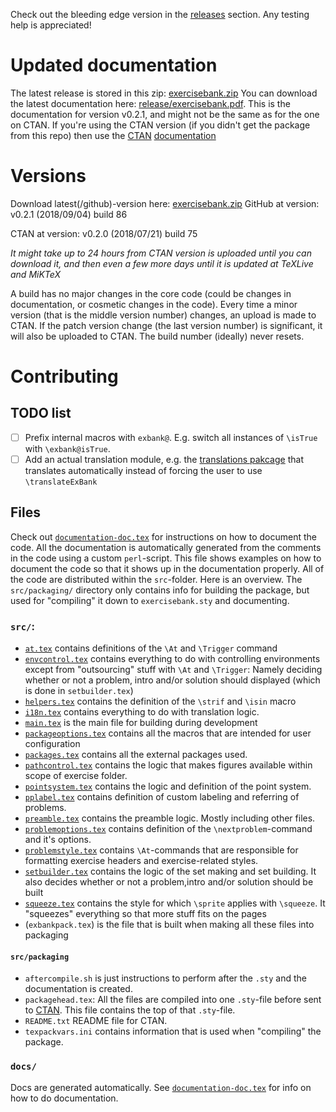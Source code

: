 Check out the bleeding edge version in the [releases](https://github.com/Strauman/exercisebank/releases) section. Any testing help is appreciated!

# Updated documentation
The latest release is stored in this zip: [exercisebank.zip](https://github.com/Strauman/exerciseBank/raw/master/exercisebank.zip)
You can download the latest documentation here: [release/exercisebank.pdf](https://github.com/Strauman/exerciseBank/raw/master/release/exercisebank.pdf).
This is the documentation for version v0.2.1, and might not be the same as for the one on CTAN. If you're using the CTAN version (if you didn't get the package from this repo) then use the [CTAN](https://ctan.org/pkg/exercisebank) [documentation](http://mirrors.ctan.org/macros/latex/contrib/exercisebank/exercisebank-doc.pdf)

# Versions
Download latest(/github)-version here: [exercisebank.zip](https://github.com/Strauman/exerciseBank/blob/master/exercisebank.zip)
GitHub at version: v0.2.1 (2018/09/04) build 86

CTAN at version: v0.2.0 (2018/07/21) build 75

*It might take up to 24 hours from CTAN version is uploaded until you can download it, and then even a few more days until it is updated at TeXLive and MiKTeX*

A build has no major changes in the core code (could be changes in documentation, or cosmetic changes in the code). Every time a minor version (that is the middle version number) changes, an upload is made to CTAN. If the patch version change (the last version number) is significant, it will also be uploaded to CTAN. The build number (ideally) never resets.

# Contributing
## TODO list
- [ ] Prefix internal macros with `exbank@`. E.g. switch all instances of `\isTrue` with `\exbank@isTrue`.
- [ ] Add an actual translation module, e.g. the [translations pakcage](https://ctan.org/pkg/translations) that translates automatically instead of forcing the user to use `\translateExBank`
## Files
Check out [`documentation-doc.tex`](https://github.com/Strauman/exerciseBank/blob/master/documentation-doc.tex) for instructions on how to document the code. All the documentation is automatically generated from the comments in the code using a custom `perl`-script. This file shows examples on how to document the code so that it shows up in the documentation properly.
All of the code are distributed within the `src`-folder. Here is an overview. The `src/packaging/` directory only contains info for building the package, but used for "compiling" it down to `exercisebank.sty` and documenting.
### `src/`:
- [`at.tex`](https://github.com/Strauman/exerciseBank/blob/master/src/at.tex) contains definitions of the `\At` and `\Trigger` command
- [`envcontrol.tex`](https://github.com/Strauman/exerciseBank/blob/master/src/envcontrol.tex) contains everything to do with controlling environments except from "outsourcing" stuff with `\At` and `\Trigger`: Namely deciding whether or not a problem, intro and/or solution should displayed (which is done in `setbuilder.tex`)
- [`helpers.tex`](https://github.com/Strauman/exerciseBank/blob/master/src/helpers.tex) contains the definition of the `\strif` and `\isin` macro
- [`i18n.tex`](https://github.com/Strauman/exerciseBank/blob/master/src/i18n.tex) contains everything to do with translation logic.
- [`main.tex`](https://github.com/Strauman/exerciseBank/blob/master/src/main.tex) is the main file for building during development
- [`packageoptions.tex`](https://github.com/Strauman/exerciseBank/blob/master/src/packageoptions.tex) contains all the macros that are intended for user configuration
- [`packages.tex`](https://github.com/Strauman/exerciseBank/blob/master/src/packages.tex) contains all the external packages used.
- [`pathcontrol.tex`](https://github.com/Strauman/exerciseBank/blob/master/src/pathcontrol.tex) contains the logic that makes figures available within scope of exercise folder.
- [`pointsystem.tex`](https://github.com/Strauman/exerciseBank/blob/master/src/pointsystem.tex) contains the logic and definition of the point system.
- [`pplabel.tex`](https://github.com/Strauman/exerciseBank/blob/master/src/pplabel.tex)  contains definition of custom labeling and referring of problems.
- [`preamble.tex`](https://github.com/Strauman/exerciseBank/blob/master/src/preamble.tex) contains the preamble logic. Mostly including other files.
- [`problemoptions.tex`](https://github.com/Strauman/exerciseBank/blob/master/src/problemoptions.tex) contains definition of the `\nextproblem`-command and it's options.
- [`problemstyle.tex`](https://github.com/Strauman/exerciseBank/blob/master/src/problemstyle.tex)  contains `\At`-commands that are responsible for formatting exercise headers and exercise-related styles.
- [`setbuilder.tex`](https://github.com/Strauman/exerciseBank/blob/master/src/setbuilder.tex) contains the logic of the set making and set building. It also decides whether or not a problem,intro and/or solution should be built
- [`squeeze.tex`](https://github.com/Strauman/exerciseBank/blob/master/src/squeeze.tex) contains the style for which `\sprite` applies with `\squeeze`. It "squeezes" everything so that more stuff fits on the pages
- (`exbankpack.tex`) is the file that is built when making all these files into packaging
#### `src/packaging`
- `aftercompile.sh` is just instructions to perform after the `.sty` and the documentation is created.
- `packagehead.tex`: All the files are compiled into one `.sty`-file before sent to [CTAN](http://ctan.org). This file contains the top of that `.sty`-file.
- `README.txt` README file for CTAN.
- `texpackvars.ini` contains information that is used when "compiling" the package.
### `docs/`
Docs are generated automatically. See [`documentation-doc.tex`](https://github.com/Strauman/exerciseBank/blob/master/documentation-doc.tex) for info on how to do documentation.

